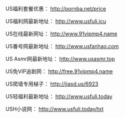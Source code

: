 US福利套餐优惠：
http://pornba.net/price

US福利网最新地址：
http://www.usfuli.icu

US在线最新网址：
http://www.91vipmp4.name

US番号网最新地址：
http://www.usfanhao.com

US Asmr网最新地址：
http://www.usasmr.top

US免VIP追剧网：
http://free.91vipmp4.name

US爬墙专用梯子：
http://jiasd.us/6923

US轻福利最新地址：
http://www.usfuli.today

USH小说网：
http://www.usfuli.today/txt
